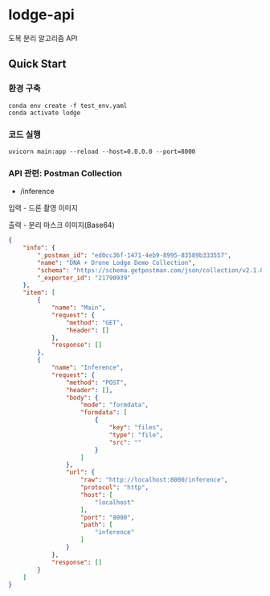 # lodge-api

도복 분리 알고리즘 API

## Quick Start

### 환경 구축

```shell
conda env create -f test_env.yaml
conda activate lodge
```

### 코드 실행

```shell
uvicorn main:app --reload --host=0.0.0.0 --port=8000
```

### API 관련: Postman Collection

* /inference

입력 - 드론 촬영 이미지

출력 - 분리 마스크 이미지(Base64)

```json
{
	"info": {
		"_postman_id": "ed0cc36f-1471-4eb9-8995-83589b333557",
		"name": "DNA + Drone Lodge Demo Collection",
		"schema": "https://schema.getpostman.com/json/collection/v2.1.0/collection.json",
		"_exporter_id": "21790939"
	},
	"item": [
		{
			"name": "Main",
			"request": {
				"method": "GET",
				"header": []
			},
			"response": []
		},
		{
			"name": "Inference",
			"request": {
				"method": "POST",
				"header": [],
				"body": {
					"mode": "formdata",
					"formdata": [
						{
							"key": "files",
							"type": "file",
							"src": ""
						}
					]
				},
				"url": {
					"raw": "http://localhost:8000/inference",
					"protocol": "http",
					"host": [
						"localhost"
					],
					"port": "8000",
					"path": [
						"inference"
					]
				}
			},
			"response": []
		}
	]
}
```